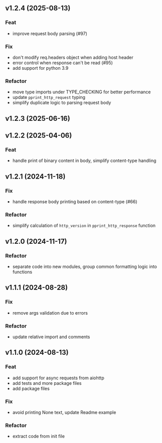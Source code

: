 ## v1.2.4 (2025-08-13)

### Feat

- improve request body parsing (#97)

### Fix

- don't modify req.headers object when adding host header
- error control when response can't be read (#95)
- add support for python 3.9

### Refactor

- move type imports under TYPE_CHECKING for better performance
- update `pprint_http_request` typing
- simplify duplicate logic to parsing request body

## v1.2.3 (2025-06-16)

## v1.2.2 (2025-04-06)

### Feat

- handle print of binary content in body, simplify content-type handling

## v1.2.1 (2024-11-18)

### Fix

- handle response body printing based on content-type (#66)

### Refactor

- simplify calculation of `http_version` in `pprint_http_response` function

## v1.2.0 (2024-11-17)

### Refactor

- separate code into new modules, group common formatting logic into functions

## v1.1.1 (2024-08-28)

### Fix

- remove args validation due to errors

### Refactor

- update relative import and comments

## v1.1.0 (2024-08-13)

### Feat

- add support for async requests from aiohttp
- add tests and more package files
- add package files

### Fix

- avoid printing None text, update Readme example

### Refactor

- extract code from init file
